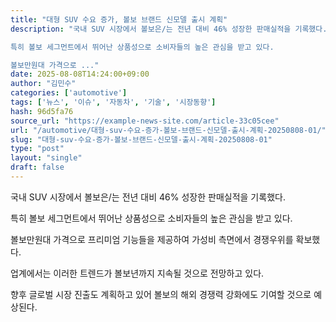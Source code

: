 ```yaml
---
title: "대형 SUV 수요 증가, 볼보 브랜드 신모델 출시 계획"
description: "국내 SUV 시장에서 볼보은/는 전년 대비 46% 성장한 판매실적을 기록했다.

특히 볼보 세그먼트에서 뛰어난 상품성으로 소비자들의 높은 관심을 받고 있다.

볼보만원대 가격으로 ..."
date: 2025-08-08T14:24:00+09:00
author: "김민수"
categories: ['automotive']
tags: ['뉴스', '이슈', '자동차', '기술', '시장동향']
hash: 96d5fa76
source_url: "https://example-news-site.com/article-33c05cee"
url: "/automotive/대형-suv-수요-증가-볼보-브랜드-신모델-출시-계획-20250808-01/"
slug: "대형-suv-수요-증가-볼보-브랜드-신모델-출시-계획-20250808-01"
type: "post"
layout: "single"
draft: false
---
```


국내 SUV 시장에서 볼보은/는 전년 대비 46% 성장한 판매실적을 기록했다.

특히 볼보 세그먼트에서 뛰어난 상품성으로 소비자들의 높은 관심을 받고 있다.

볼보만원대 가격으로 프리미엄 기능들을 제공하여 가성비 측면에서 경쟁우위를 확보했다.

업계에서는 이러한 트렌드가 볼보년까지 지속될 것으로 전망하고 있다.

향후 글로벌 시장 진출도 계획하고 있어 볼보의 해외 경쟁력 강화에도 기여할 것으로 예상된다.
